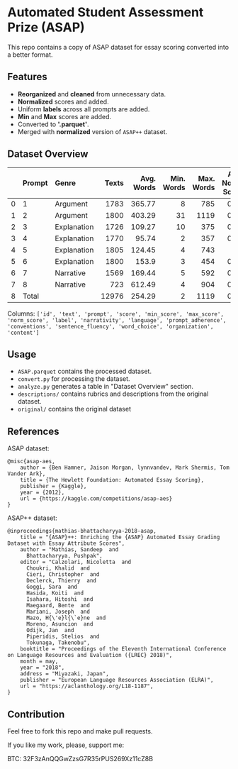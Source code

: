 # Automated Student Assessment Prize (ASAP)

This repo contains a copy of ASAP dataset for essay scoring converted into a better format.

## Features

- **Reorganized** and **cleaned** from unnecessary data.
- **Normalized** scores and added.
- Uniform **labels** across all prompts are added.
- **Min** and **Max** scores are added.
- Converted to **'.parquet'**.
- Merged with **normalized** version of `ASAP++` dataset.

## Dataset Overview

|    | Prompt   | Genre       |   Texts |   Avg. Words |   Min. Words |   Max. Words |   Avg. Norm. Score |
|---:|:---------|:------------|--------:|-------------:|-------------:|-------------:|-------------------:|
|  0 | 1        | Argument    |    1783 |       365.77 |            8 |          785 |               0.65 |
|  1 | 2        | Argument    |    1800 |       403.29 |           31 |         1119 |               0.48 |
|  2 | 3        | Explanation |    1726 |       109.27 |           10 |          375 |               0.62 |
|  3 | 4        | Explanation |    1770 |        95.74 |            2 |          357 |               0.48 |
|  4 | 5        | Explanation |    1805 |       124.45 |            4 |          743 |               0.6  |
|  5 | 6        | Explanation |    1800 |       153.9  |            3 |          454 |               0.68 |
|  6 | 7        | Narrative   |    1569 |       169.44 |            5 |          592 |               0.54 |
|  7 | 8        | Narrative   |     723 |       612.49 |            4 |          904 |               0.62 |
|  8 | Total    |             |   12976 |       254.29 |            2 |         1119 |               0.58 |

Columns: `['id', 'text', 'prompt', 'score', 'min_score', 'max_score', 'norm_score', 'label', 'narrativity', 'language', 'prompt_adherence', 'conventions', 'sentence_fluency', 'word_choice', 'organization', 'content']`

## Usage

- `ASAP.parquet` contains the processed dataset.
- `convert.py` for processing the dataset.
- `analyze.py` generates a table in "Dataset Overview" section.
- `descriptions/` contains rubrics and descriptions from the original dataset.
- `original/` contains the original dataset

## References

ASAP dataset:

```
@misc{asap-aes,
    author = {Ben Hamner, Jaison Morgan, lynnvandev, Mark Shermis, Tom Vander Ark},
    title = {The Hewlett Foundation: Automated Essay Scoring},
    publisher = {Kaggle},
    year = {2012},
    url = {https://kaggle.com/competitions/asap-aes}
}
```

ASAP++ dataset:

```
@inproceedings{mathias-bhattacharyya-2018-asap,
    title = "{ASAP}++: Enriching the {ASAP} Automated Essay Grading Dataset with Essay Attribute Scores",
    author = "Mathias, Sandeep  and
      Bhattacharyya, Pushpak",
    editor = "Calzolari, Nicoletta  and
      Choukri, Khalid  and
      Cieri, Christopher  and
      Declerck, Thierry  and
      Goggi, Sara  and
      Hasida, Koiti  and
      Isahara, Hitoshi  and
      Maegaard, Bente  and
      Mariani, Joseph  and
      Mazo, H{\'e}l{\`e}ne  and
      Moreno, Asuncion  and
      Odijk, Jan  and
      Piperidis, Stelios  and
      Tokunaga, Takenobu",
    booktitle = "Proceedings of the Eleventh International Conference on Language Resources and Evaluation ({LREC} 2018)",
    month = may,
    year = "2018",
    address = "Miyazaki, Japan",
    publisher = "European Language Resources Association (ELRA)",
    url = "https://aclanthology.org/L18-1187",
}
```

## Contribution

Feel free to fork this repo and make pull requests.

If you like my work, please, support me:

BTC: 32F3zAnQQGwZzsG7R35rPUS269Xz11cZ8B
